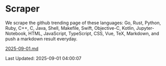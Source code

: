 # Scraper

We scrape the github trending page of these languages: Go, Rust, Python, Ruby, C++, C, Java, Shell, Makefile, Swift, Objective-C, Kotlin, Jupyter-Notebook, HTML, JavaScript, TypeScript, CSS, Vue, TeX, Markdown, and push a markdown result everyday.

[2025-09-01.md](https://github.com/yangwenmai/github-trending-backup/blob/master/2025-09-01.md)

Last Updated: 2025-09-01 04:00:07